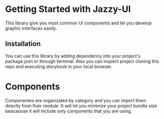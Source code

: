 # Getting Started with Jazzy-UI

This library give you most common UI components and let you develop graphic interfaces easily.

## Installation

You can use this library by adding dependency into your project's package.json or through terminal. Also you can inspect project cloning this repo and executing storybook in your local browser.

# Components

Componentes are organizated by category and you can import them directly from their module. It will let you minimize your project bundle size beacaouse it will include only components that you are using.

